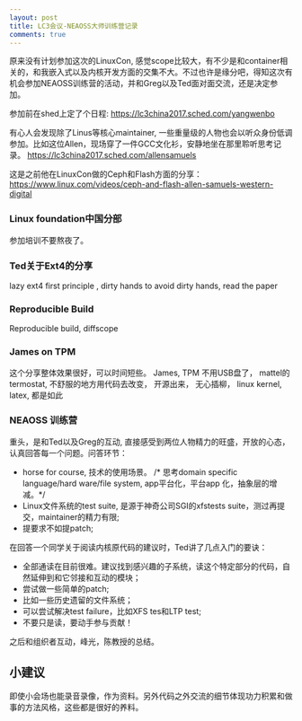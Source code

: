```yaml
---
layout: post
title: LC3会议-NEAOSS大师训练营记录
comments: true
---
```


原来没有计划参加这次的LinuxCon, 感觉scope比较大，有不少是和container相关的，和我嵌入式以及内核开发方面的交集不大。不过也许是缘分吧，得知这次有机会参加NEAOSS训练营的活动，并和Greg以及Ted面对面交流，还是决定参加。

参加前在shed上定了个日程:
https://lc3china2017.sched.com/yangwenbo

有心人会发现除了Linus等核心maintainer, 一些重量级的人物也会以听众身份低调参加。比如这位Allen，现场穿了一件GCC文化衫，安静地坐在那里聆听思考记录。
https://lc3china2017.sched.com/allensamuels

这是之前他在LinuxCon做的Ceph和Flash方面的分享：
https://www.linux.com/videos/ceph-and-flash-allen-samuels-western-digital


### Linux foundation中国分部
参加培训不要熬夜了。

### Ted关于Ext4的分享
lazy ext4 first principle , dirty hands to avoid dirty hands, read the paper

### Reproducible Build
Reproducible build, diffscope

### James on TPM
这个分享整体效果很好，可以时间短些。
James, TPM 不用USB盘了， mattel的 termostat, 不舒服的地方用代码去改变， 开源出来， 无心插柳， linux kernel, latex, 都是如此

### NEAOSS 训练营
重头，是和Ted以及Greg的互动, 直接感受到两位人物精力的旺盛，开放的心态，认真回答每一个问题。问答环节：
* horse for course, 技术的使用场景。 /* 思考domain specific language/hard ware/file system, app平台化，平台app 化，抽象层的增减。*/
* Linux文件系统的test suite, 是源于神奇公司SGI的xfstests suite，测过再提交，maintainer的精力有限;
* 提要求不如提patch;

在回答一个同学关于阅读内核原代码的建议时，Ted讲了几点入门的要诀：
* 全部通读在目前很难。建议找到感兴趣的子系统，读这个特定部分的代码，自然延伸到和它邻接和互动的模块；
* 尝试做一些简单的patch;
* 比如一些历史遗留的文件系统；
* 可以尝试解决test failure，比如XFS tes和LTP test;
* 不要只是读，要动手参与贡献！

之后和组织者互动，峰光，陈教授的总结。

## 小建议
即使小会场也能录音录像，作为资料。另外代码之外交流的细节体现功力积累和做事的方法风格，这些都是很好的养料。

